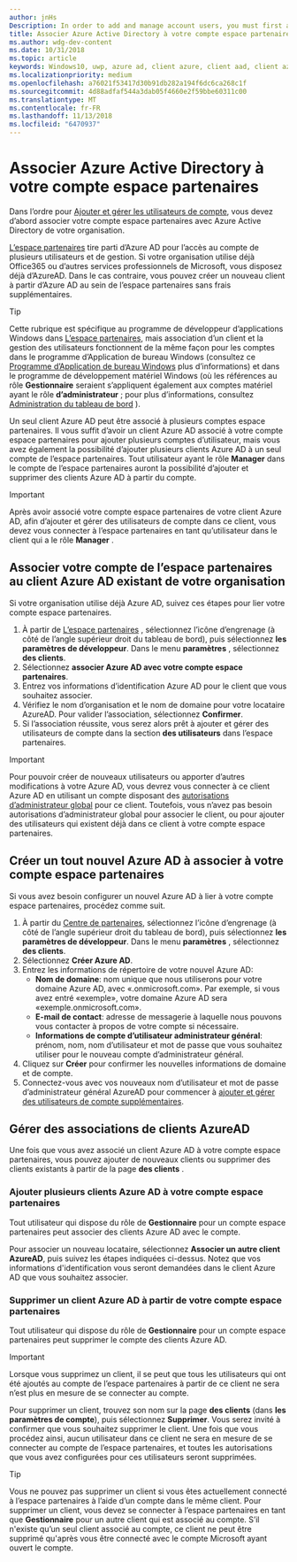 ```yaml
---
author: jnHs
Description: In order to add and manage account users, you must first associate your Partner Center account with your organization's Azure Active Directory.
title: Associer Azure Active Directory à votre compte espace partenaires
ms.author: wdg-dev-content
ms.date: 10/31/2018
ms.topic: article
keywords: Windows10, uwp, azure ad, client azure, client aad, client azure ad, gestion des clients, clients
ms.localizationpriority: medium
ms.openlocfilehash: a76021f53417d30b91db282a194f6dc6ca268c1f
ms.sourcegitcommit: 4d88adfaf544a3dab05f4660e2f59bbe60311c00
ms.translationtype: MT
ms.contentlocale: fr-FR
ms.lasthandoff: 11/13/2018
ms.locfileid: "6470937"
---
```

# <a name="associate-azure-active-directory-with-your-partner-center-account"></a>Associer Azure Active Directory à votre compte espace partenaires

Dans l’ordre pour [Ajouter et gérer les utilisateurs de compte](add-users-groups-and-azure-ad-applications.md), vous devez d’abord associer votre compte espace partenaires avec Azure Active Directory de votre organisation. 

[L’espace partenaires](https://partner.microsoft.com/dashboard) tire parti d’Azure AD pour l’accès au compte de plusieurs utilisateurs et de gestion. Si votre organisation utilise déjà Office365 ou d’autres services professionnels de Microsoft, vous disposez déjà d’AzureAD. Dans le cas contraire, vous pouvez créer un nouveau client à partir d’Azure AD au sein de l’espace partenaires sans frais supplémentaires.

> [!TIP]
> Cette rubrique est spécifique au programme de développeur d’applications Windows dans [L’espace partenaires](https://partner.microsoft.com/dashboard), mais association d’un client et la gestion des utilisateurs fonctionnent de la même façon pour les comptes dans le programme d’Application de bureau Windows (consultez ce [Programme d’Application de bureau Windows](https://docs.microsoft.com/windows/desktop/appxpkg/windows-desktop-application-program#add-and-manage-account-users) plus d’informations) et dans le programme de développement matériel Windows (où les références au rôle **Gestionnaire** seraient s’appliquent également aux comptes matériel ayant le rôle **d’administrateur** ; pour plus d’informations, consultez [Administration du tableau de bord](https://docs.microsoft.com/windows-hardware/drivers/dashboard/dashboard-administration) ).

Un seul client Azure AD peut être associé à plusieurs comptes espace partenaires. Il vous suffit d’avoir un client Azure AD associé à votre compte espace partenaires pour ajouter plusieurs comptes d’utilisateur, mais vous avez également la possibilité d’ajouter plusieurs clients Azure AD à un seul compte de l’espace partenaires. Tout utilisateur ayant le rôle **Manager** dans le compte de l’espace partenaires auront la possibilité d’ajouter et supprimer des clients Azure AD à partir du compte.

> [!IMPORTANT]
> Après avoir associé votre compte espace partenaires de votre client Azure AD, afin d’ajouter et gérer des utilisateurs de compte dans ce client, vous devez vous connecter à l’espace partenaires en tant qu’utilisateur dans le client qui a le rôle **Manager** .


## <a name="associate-your-partner-center-account-with-your-organizations-existing-azure-ad-tenant"></a>Associer votre compte de l’espace partenaires au client Azure AD existant de votre organisation

Si votre organisation utilise déjà Azure AD, suivez ces étapes pour lier votre compte espace partenaires.

1.  À partir de [L’espace partenaires](https://partner.microsoft.com/dashboard) , sélectionnez l’icône d’engrenage (à côté de l’angle supérieur droit du tableau de bord), puis sélectionnez **les paramètres de développeur**. Dans le menu **paramètres** , sélectionnez **des clients**.
2.  Sélectionnez **associer Azure AD avec votre compte espace partenaires**.
3.  Entrez vos informations d’identification Azure AD pour le client que vous souhaitez associer.
4.  Vérifiez le nom d’organisation et le nom de domaine pour votre locataire AzureAD. Pour valider l’association, sélectionnez **Confirmer**.
5.  Si l’association réussite, vous serez alors prêt à ajouter et gérer des utilisateurs de compte dans la section **des utilisateurs** dans l’espace partenaires.

> [!IMPORTANT]
> Pour pouvoir créer de nouveaux utilisateurs ou apporter d’autres modifications à votre Azure AD, vous devrez vous connecter à ce client Azure AD en utilisant un compte disposant des [autorisations d’administrateur global](https://docs.microsoft.com/azure/active-directory/users-groups-roles/directory-assign-admin-roles) pour ce client. Toutefois, vous n’avez pas besoin autorisations d’administrateur global pour associer le client, ou pour ajouter des utilisateurs qui existent déjà dans ce client à votre compte espace partenaires.


## <a name="create-a-brand-new-azure-ad-to-associate-with-your-partner-center-account"></a>Créer un tout nouvel Azure AD à associer à votre compte espace partenaires

Si vous avez besoin configurer un nouvel Azure AD à lier à votre compte espace partenaires, procédez comme suit.

1.  À partir du [Centre de partenaires](https://partner.microsoft.com/dashboard), sélectionnez l’icône d’engrenage (à côté de l’angle supérieur droit du tableau de bord), puis sélectionnez **les paramètres de développeur**. Dans le menu **paramètres** , sélectionnez **des clients**.
2.  Sélectionnez **Créer Azure AD**.
3.  Entrez les informations de répertoire de votre nouvel Azure AD:
    - **Nom de domaine**: nom unique que nous utiliserons pour votre domaine Azure AD, avec «.onmicrosoft.com». Par exemple, si vous avez entré «exemple», votre domaine Azure AD sera «exemple.onmicrosoft.com».
    - **E-mail de contact**: adresse de messagerie à laquelle nous pouvons vous contacter à propos de votre compte si nécessaire.
    - **Informations de compte d’utilisateur administrateur général**: prénom, nom, nom d’utilisateur et mot de passe que vous souhaitez utiliser pour le nouveau compte d’administrateur général.
4.  Cliquez sur **Créer** pour confirmer les nouvelles informations de domaine et de compte.
5.  Connectez-vous avec vos nouveaux nom d’utilisateur et mot de passe d’administrateur général AzureAD pour commencer à [ajouter et gérer des utilisateurs de compte supplémentaires](add-users-groups-and-azure-ad-applications.md).


## <a name="manage-azure-ad-tenant-associations"></a>Gérer des associations de clients AzureAD

Une fois que vous avez associé un client Azure AD à votre compte espace partenaires, vous pouvez ajouter de nouveaux clients ou supprimer des clients existants à partir de la page **des clients** .


### <a name="add-multiple-azure-ad-tenants-to-your-partner-center-account"></a>Ajouter plusieurs clients Azure AD à votre compte espace partenaires

Tout utilisateur qui dispose du rôle de **Gestionnaire** pour un compte espace partenaires peut associer des clients Azure AD avec le compte.

Pour associer un nouveau locataire, sélectionnez **Associer un autre client AzureAD**, puis suivez les étapes indiquées ci-dessus. Notez que vos informations d'identification vous seront demandées dans le client Azure AD que vous souhaitez associer.


### <a name="remove-an-azure-ad-tenant-from-your-partner-center-account"></a>Supprimer un client Azure AD à partir de votre compte espace partenaires

Tout utilisateur qui dispose du rôle de **Gestionnaire** pour un compte espace partenaires peut supprimer le compte des clients Azure AD.

> [!IMPORTANT]
> Lorsque vous supprimez un client, il se peut que tous les utilisateurs qui ont été ajoutés au compte de l’espace partenaires à partir de ce client ne sera n’est plus en mesure de se connecter au compte. 

Pour supprimer un client, trouvez son nom sur la page **des clients** (dans **les paramètres de compte**), puis sélectionnez **Supprimer**. Vous serez invité à confirmer que vous souhaitez supprimer le client. Une fois que vous procédez ainsi, aucun utilisateur dans ce client ne sera en mesure de se connecter au compte de l’espace partenaires, et toutes les autorisations que vous avez configurées pour ces utilisateurs seront supprimées.

> [!TIP]
> Vous ne pouvez pas supprimer un client si vous êtes actuellement connecté à l’espace partenaires à l’aide d’un compte dans le même client. Pour supprimer un client, vous devez se connecter à l’espace partenaires en tant que **Gestionnaire** pour un autre client qui est associé au compte. S’il n'existe qu’un seul client associé au compte, ce client ne peut être supprimé qu'après vous être connecté avec le compte Microsoft ayant ouvert le compte.


